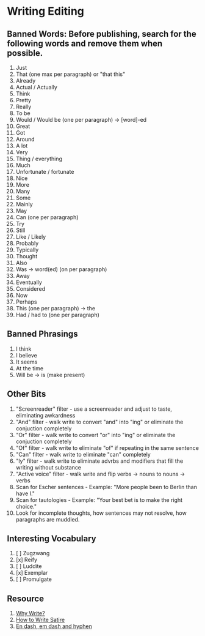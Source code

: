 # Writing Editing

## Banned Words: Before publishing, search for the following words and remove them when possible. 

1. Just
1. That (one max per paragraph) or "that this"
1. Already
1. Actual / Actually
1. Think
1. Pretty
1. Really
1. To be
1. Would / Would be (one per paragraph) -> [word]-ed
1. Great
1. Got
1. Around
1. A lot
1. Very
1. Thing / everything
1. Much
1. Unfortunate / fortunate
1. Nice
1. More
1. Many
1. Some
1. Mainly
1. May
1. Can (one per paragraph)
1. Try
1. Still
1. Like / Likely
1. Probably
1. Typically
1. Thought
1. Also
1. Was -> word(ed) (on per paragraph)
1. Away
1. Eventually
1. Considered
1. Now
1. Perhaps
1. This (one per paragraph) -> the
1. Had / had to (one per paragraph)

## Banned Phrasings

1. I think
1. I believe
1. It seems
1. At the time
1. Will be -> is (make present)

## Other Bits

1. "Screenreader" filter - use a screenreader and adjust to taste, eliminating awkardness
1. "And" filter - walk write to convert "and" into "ing" or eliminate the conjuction completely
1. "Or" filter - walk write to convert "or" into "ing" or eliminate the conjuction completely
1. "Of" filter - walk write to eliminate "of" if repeating in the same sentence
1. "Can" filter - walk write to eliminate "can" completely
1. "ly" filter - walk write to eliminate advrbs and modifiers that fill the writing without substance
1. "Active voice" filter - walk write and flip verbs -> nouns to nouns -> verbs
1. Scan for Escher sentences - Example: "More people been to Berlin than have I."
1. Scan for tautologies - Example: "Your best bet is to make the right choice."
1. Look for incomplete thoughts, how sentences may not resolve, how paragraphs are muddled.

## Interesting Vocabulary 

1. [ ] Zugzwang
1. [x] Reify
1. [ ] Luddite
1. [x] Exemplar
1. [ ] Promulgate

## Resource

1. [Why Write?](https://fs.blog/why-write/)
1. [How to Write Satire](https://hyoom.com/how-to-write-satire/)
1. [En dash, em dash and hyphen](https://www.punctuationmatters.com/en-dash-em-dash-hyphen/)
